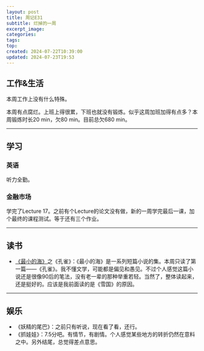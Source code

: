 ```yaml
---
layout: post
title: 周记E31
subtitle: 烂掉的一周
excerpt_image: 
categories: 
tags: 
top: 
created: 2024-07-22T10:39:00
updated: 2024-07-23T19:53
---
```


## 工作&生活

本周工作上没有什么特殊。

本周有点腐烂。上班上得很累，下班也就没有锻炼。似乎这周加班加得有点多？本周锻炼时长20 min，欠80 min。目前总欠680 min。

---

## 学习

### 英语

听力全勤。

### 金融市场

学完了Lecture 17。之前有个Lecture的论文没有做，新的一周学完最后一课，加个最终的课程测试。等于还有三个作业。

---

## 读书

- [《最小的海》](https://book.douban.com/subject/36519844/)之《孔雀》：《最小的海》是一系列短篇小说的集。本周只读了第一篇——《孔雀》。我不懂文学，可能都是偏见和愚见。不过个人感觉这篇小说还是很像90后的笔法，没有老一辈的那种举重若轻。当然了，整体读起来，还是挺好的。应该是我前面读的是《雪国》的原因。

---


## 娱乐

- 《妖精的尾巴》：之前只有听说，现在看了看，还行。
- 《抓娃娃》：7.5分吧。有情节，有剧情。个人感觉某些地方的转折仍然在意料之中。另外结尾，总觉得差点意思。
